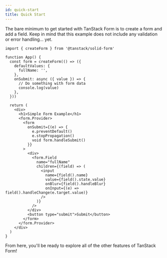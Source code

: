 ```yaml
---
id: quick-start
title: Quick Start
---
```


The bare minimum to get started with TanStack Form is to create a form and add a field. Keep in mind that this example does not include any validation or error handling... yet.

```tsx
import { createForm } from '@tanstack/solid-form'

function App() {
  const form = createForm(() => ({
    defaultValues: {
      fullName: '',
    },
    onSubmit: async ({ value }) => {
      // Do something with form data
      console.log(value)
    },
  }))

  return (
    <div>
      <h1>Simple Form Example</h1>
      <form.Provider>
        <form
          onSubmit={(e) => {
            e.preventDefault()
            e.stopPropagation()
            void form.handleSubmit()
          }}
        >
          <div>
            <form.Field
              name="fullName"
              children={(field) => (
                <input
                  name={field().name}
                  value={field().state.value}
                  onBlur={field().handleBlur}
                  onInput={(e) => field().handleChange(e.target.value)}
                />
              )}
            />
          </div>
          <button type="submit">Submit</button>
        </form>
      </form.Provider>
    </div>
  )
}
```

From here, you'll be ready to explore all of the other features of TanStack Form!
